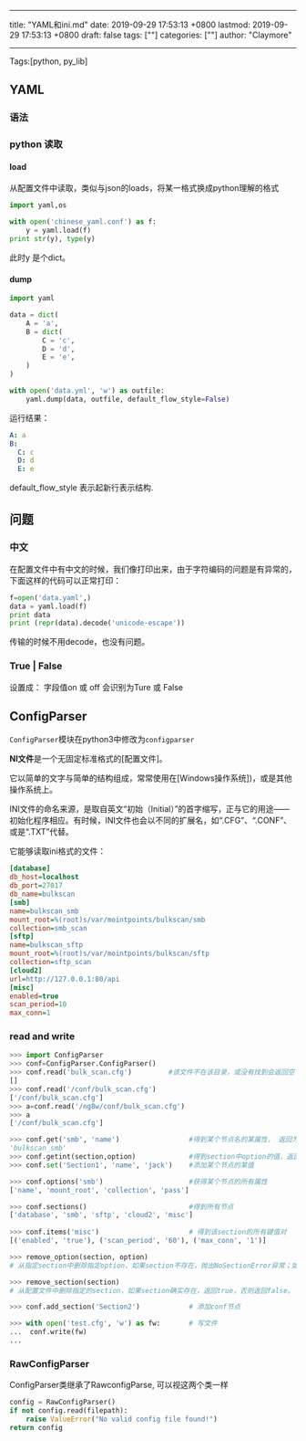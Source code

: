 
---
title: "YAML和ini.md"
date: 2019-09-29 17:53:13 +0800
lastmod: 2019-09-29 17:53:13 +0800
draft: false
tags: [""]
categories: [""]
author: "Claymore"

---
Tags:[python, py_lib]

## YAML

### 语法



### python 读取

#### load

从配置文件中读取，类似与json的loads，将某一格式换成python理解的格式

```python
import yaml,os

with open('chinese_yaml.conf') as f:
    y = yaml.load(f)
print str(y), type(y)
```

此时y 是个dict。



#### dump

```python
import yaml

data = dict(
    A = 'a',
    B = dict(
        C = 'c',
        D = 'd',
        E = 'e',
    )
)

with open('data.yml', 'w') as outfile:
    yaml.dump(data, outfile, default_flow_style=False)
```

运行结果：

```yaml
A: a
B:
  C: c
  D: d
  E: e
```

default_flow_style 表示起新行表示结构.



## 问题

### 中文

在配置文件中有中文的时候，我们像打印出来，由于字符编码的问题是有异常的，下面这样的代码可以正常打印：

```python
f=open('data.yaml',)
data = yaml.load(f)
print data
print (repr(data).decode('unicode-escape'))
```



传输的时候不用decode，也没有问题。



### True | False

设置成： 字段值on 或 off 会识别为Ture 或 False



## ConfigParser

`ConfigParser`模块在python3中修改为`configparser`

**NI文件**是一个无固定标准格式的[配置文件]。

它以简单的文字与简单的结构组成，常常使用在[Windows操作系统])，或是其他操作系统上。

INI文件的命名来源，是取自英文“初始（Initial）”的首字缩写，正与它的用途——初始化程序相应。有时候，INI文件也会以不同的扩展名，如“.CFG”、“.CONF”、或是“.TXT”代替。

它能够读取ini格式的文件：

```ini
[database]
db_host=localhost
db_port=27017
db_name=bulkscan
[smb]
name=bulkscan_smb
mount_root=%(root)s/var/mointpoints/bulkscan/smb
collection=smb_scan
[sftp]
name=bulkscan_sftp
mount_root=%(root)s/var/mointpoints/bulkscan/sftp
collection=sftp_scan
[cloud2]
url=http://127.0.0.1:80/api
[misc]
enabled=true
scan_period=10
max_conn=1
```



### read and write

```python
>>> import ConfigParser
>>> conf=ConfigParser.ConfigParser()
>>> conf.read('bulk_scan.cfg')         #该文件不在该目录，或没有找到会返回空
[]
>>> conf.read('/conf/bulk_scan.cfg')
['/conf/bulk_scan.cfg']
>>> a=conf.read('/ng8w/conf/bulk_scan.cfg')
>>> a
['/conf/bulk_scan.cfg']

>>> conf.get('smb', 'name')                 #得到某个节点名的某属性， 返回为str
'bulkscan_smb'
>>> conf.getint(section,option)             #得到section中option的值，返回为int类型，还有相应的getboolean()和getfloat() 函数。
>>> conf.set('Section1', 'name', 'jack')    #添加某个节点的某值

>>> conf.options('smb') 					#获得某个节点的所有属性
['name', 'mount_root', 'collection', 'pass']

>>> conf.sections()                         #得到所有节点
['database', 'smb', 'sftp', 'cloud2', 'misc']
 
>>> conf.items('misc')                      # 得到该section的所有键值对
[('enabled', 'true'), ('scan_period', '60'), ('max_conn', '1')]

>>> remove_option(section, option)
# 从指定section中删除指定option，如果section不存在，抛出NoSectionError异常；如果option存在，则删除，并返回True；否则返回false

>>> remove_section(section)
# 从配置文件中删除指定的section，如果section确实存在，返回true，否则返回false。

>>> conf.add_section('Section2')   			# 添加conf节点

>>> with open('test.cfg', 'w') as fw:       # 写文件
...  conf.write(fw)
... 

```



### RawConfigParser

ConfigParser类继承了RawconfigParse, 可以视这两个类一样

```python
config = RawConfigParser()
if not config.read(filepath):
    raise ValueError("No valid config file found!")
return config
```

